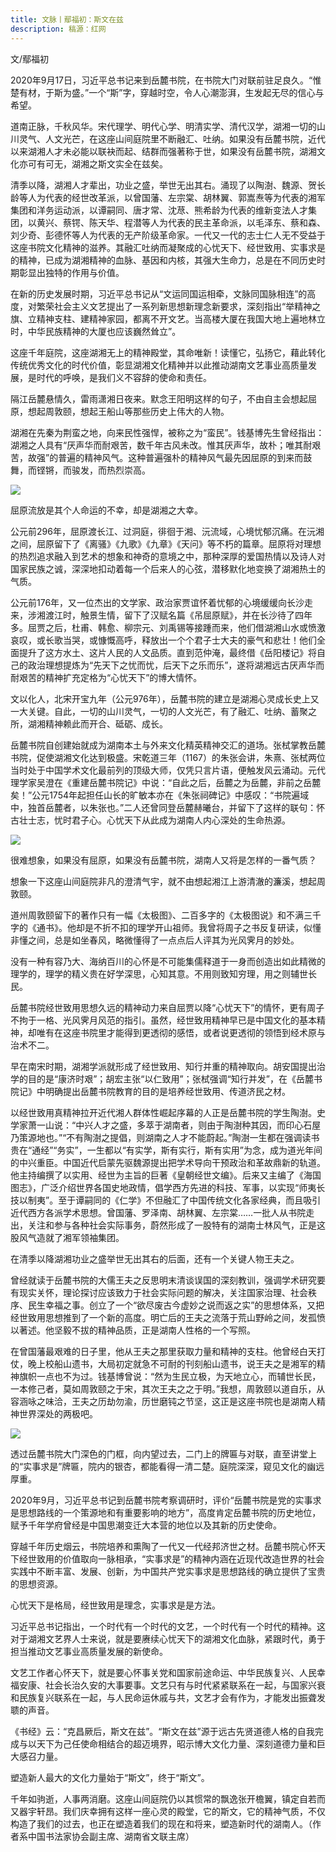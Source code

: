 ```yaml
---
title: 文脉丨鄢福初：斯文在兹
description: 稿源：红网
---
```

文/鄢福初

2020年9月17日，习近平总书记来到岳麓书院，在书院大门对联前驻足良久。“惟楚有材，于斯为盛。”一个“斯”字，穿越时空，令人心潮澎湃，生发起无尽的信心与希望。

道南正脉，千秋风华。宋代理学、明代心学、明清实学、清代汉学，湖湘一切的山川灵气、人文光芒，在这座山间庭院里不断融汇、吐纳。如果没有岳麓书院，近代以来湖湘人才未必能以联袂而起、结群而强著称于世，如果没有岳麓书院，湖湘文化亦可有可无，湖湘之斯文实全在兹矣。

清季以降，湖湘人才辈出，功业之盛，举世无出其右。涌现了以陶澍、魏源、贺长龄等人为代表的经世改革派，以曾国藩、左宗棠、胡林翼、郭嵩焘等为代表的湘军集团和洋务运动派，以谭嗣同、唐才常、沈荩、熊希龄为代表的维新变法人才集团，以黄兴、蔡锷、陈天华、程潜等人为代表的民主革命派，以毛泽东、蔡和森、刘少奇、彭德怀等人为代表的无产阶级革命家。一代又一代的志士仁人无不受益于这座书院文化精神的滋养。其融汇吐纳而凝聚成的心忧天下、经世致用、实事求是的精神，已成为湖湘精神的血脉、基因和内核，其强大生命力，总是在不同历史时期彰显出独特的作用与价值。

在新的历史发展时期，习近平总书记从“文运同国运相牵，文脉同国脉相连”的高度，对繁荣社会主义文艺提出了一系列新思想新理念新要求，深刻指出“举精神之旗、立精神支柱、建精神家园，都离不开文艺。当高楼大厦在我国大地上遍地林立时，中华民族精神的大厦也应该巍然耸立”。

这座千年庭院，这座湖湘无上的精神殿堂，其命唯新！读懂它，弘扬它，藉此转化传统优秀文化的时代价值，彰显湖湘文化精神并以此推动湖南文艺事业高质量发展，是时代的呼唤，是我们义不容辞的使命和责任。

隔江岳麓悬情久，雷雨潇湘日夜来。默念王阳明这样的句子，不由自主会想起屈原，想起周敦颐，想起王船山等那些历史上伟大的人物。

湖湘在先秦为荆蛮之地，向来民性强悍，被称之为“蛮民”。钱基博先生曾经指出：湖湘之人具有“厌声华而耐艰苦，数千年古风未改。惟其厌声华，故朴；唯其耐艰苦，故强”的普遍的精神风气。这种普遍强朴的精神风气最先因屈原的到来而鼓舞，而铿锵，而骏发，而热烈崇高。

![](https://pics5.baidu.com/feed/4d086e061d950a7bf85115890ef9d7d1f3d3c9cc.jpeg?token=ec39e1d0b7903e218c66f980c9a3d1b7)

屈原流放是其个人命运的不幸，却是湖湘之大幸。

公元前296年，屈原渡长江、过洞庭，徘徊于湘、沅流域，心境忧郁沉痛。在沅湘之间，屈原留下了《离骚》《九歌》《九章》《天问》等不朽的篇章。屈原将对理想的热烈追求融入到艺术的想象和神奇的意境之中，那种深厚的爱国热情以及诗人对国家民族之诚，深深地扣动着每一个后来人的心弦，潜移默化地变换了湖湘热土的气质。

公元前176年，又一位杰出的文学家、政治家贾谊怀着忧郁的心境缓缓向长沙走来，涉湘渡江时，触景生情，留下了汉赋名篇《吊屈原赋》，并在长沙待了四年多。屈贾之后，杜甫、韩愈、柳宗元、刘禹锡等接踵而来，他们借湖湘山水或愤激哀叹，或长歌当哭，或慷慨高呼，释放出一个个君子士大夫的豪气和悲壮！他们全面提升了这方水土、这片人民的人文品质。直到范仲淹，最终借《岳阳楼记》将自己的政治理想提炼为“先天下之忧而忧，后天下之乐而乐”，遂将湖湘远古厌声华而耐艰苦的精神扩充定格为“心忧天下”的博大情怀。

文以化人，北宋开宝九年（公元976年），岳麓书院的建立是湖湘心灵成长史上又一大关键。自此，一切的山川灵气，一切的人文光芒，有了融汇、吐纳、蓄聚之所，湖湘精神赖此而开合、砥砺、成长。

岳麓书院自创建始就成为湖南本土与外来文化精英精神交汇的道场。张栻掌教岳麓书院，促使湖湘文化达到极盛。宋乾道三年（1167）的朱张会讲，朱熹、张栻两位当时处于中国学术文化最前列的顶级大师，仅凭只言片语，便触发风云涌动。元代理学家吴澄在《重建岳麓书院记》中说：“自此之后，岳麓之为岳麓，非前之岳麓矣！”公元1754年起担任山长的旷敏本亦在《朱张祠碑记》中感叹：“书院遍域中，独首岳麓者，以朱张也。”二人还曾同登岳麓赫曦台，并留下了这样的联句：怀古壮士志，忧时君子心。心忧天下从此成为湖南人内心深处的生命热源。

![](https://pics7.baidu.com/feed/a2cc7cd98d1001e9eb38d03abb26cee454e797b4.jpeg?token=06f08e7154b0cace2308d176569cc5f1)

很难想象，如果没有屈原，如果没有岳麓书院，湖南人又将是怎样的一番气质？

想象一下这座山间庭院非凡的澄清气宇，就不由想起湘江上游清澈的濂溪，想起周敦颐。

道州周敦颐留下的著作只有一幅《太极图》、二百多字的《太极图说》和不满三千字的《通书》。他却是不折不扣的理学开山祖师。我曾将周子之书反复研读，似懂非懂之间，总是如坐春风，略微懂得了一点点后人评其为光风霁月的妙处。

没有一种有容乃大、海纳百川的心怀是不可能集儒释道于一身而创造出如此精微的理学的，理学的精义贵在好学深思，心知其意。不用则致知穷理，用之则辅世长民。

岳麓书院经世致用思想久远的精神动力来自屈贾以降“心忧天下”的情怀，更有周子不拘于一格、光风霁月风范的指引。虽然，经世致用精神早已是中国文化的基本精神，却唯有在这座书院里才能得到更透彻的感悟，或者说更透彻的领悟到经术原与治术不二。

早在南宋时期，湖湘学派就形成了经世致用、知行并重的精神取向。胡安国提出治学的目的是“康济时艰”；胡宏主张“以仁致用”；张栻强调“知行并发”，在《岳麓书院记》中明确提出岳麓书院教育的目的是培养经世致用、传道济民之材。

以经世致用真精神拉开近代湘人群体性崛起序幕的人正是岳麓书院的学生陶澍。史学家萧一山说：“中兴人才之盛，多萃于湖南者，则由于陶澍种其因，而印心石屋乃策源地也。”“不有陶澍之提倡，则湖南之人才不能蔚起。”陶澍一生都在强调读书贵在“通经”“务实”，一生都以“有实学，斯有实行，斯有实用”为念，成为道光年间的中兴重臣。中国近代启蒙先驱魏源提出把学术导向干预政治和革故鼎新的轨道。他主持编撰了以实用、经世为主旨的巨著《皇朝经世文编》。后来又主编了《海国图志》，广泛介绍世界各国史地政情，倡学西方先进的科技、军事，以实现“师夷长技以制夷”。至于谭嗣同的《仁学》不但融汇了中国传统文化各家经典，而且吸引近代西方各派学术思想。曾国藩、罗泽南、胡林翼、左宗棠……一批人从书院走出，关注和参与各种社会实际事务，蔚然形成了一股特有的湖南士林风气，正是这股风气造就了湘军领袖集团。

在清季以降湖湘功业之盛举世无出其右的后面，还有一个关键人物王夫之。

曾经就读于岳麓书院的大儒王夫之反思明末清谈误国的深刻教训，强调学术研究要有现实关怀，理论探讨应该致力于社会实际问题的解决，关注国家治理、社会秩序、民生幸福之事。创立了一个“欲尽废古今虚妙之说而返之实”的思想体系，又把经世致用思想推到了一个新的高度。明亡后的王夫之流落于荒山野岭之间，发孤愤以著述。他坚毅不拔的精神品质，正是湖南人性格的一个写照。

在曾国藩最艰难的日子里，他从王夫之那里获取力量和精神的支柱。他曾经白天打仗，晚上校船山遗书，大局初定就急不可耐的刊刻船山遗书，说王夫之是湘军的精神旗帜一点也不为过。钱基博曾说：“然为生民立极，为天地立心，而辅世长民，一本修己者，莫如周敦颐之于宋，其次王夫之之于明。”我想，周敦颐以道自乐，从容涵咏之味洽，王夫之历劫勿渝，历世磨钝之节坚，这正是这座书院也是湖南人精神世界深处的两极吧。

![](https://pics0.baidu.com/feed/d439b6003af33a87f1f4b94bc274a5305243b5f2.jpeg?token=152c6f0663c7694e82c44a660621d2ce)

透过岳麓书院大门深色的门框，向内望过去，二门上的牌匾与对联，直至讲堂上的“实事求是”牌匾，院内的银杏，都能看得一清二楚。庭院深深，窥见文化的幽远厚重。

2020年9月，习近平总书记到岳麓书院考察调研时，评价“岳麓书院是党的实事求是思想路线的一个策源地和有重要影响的地方”，高度肯定岳麓书院的历史地位，赋予千年学府曾经是中国思潮变迁大本营的地位以及其新的历史使命。

穿越千年历史烟云，书院培养和熏陶了一代又一代经邦济世之材。岳麓书院心怀天下经世致用的价值取向一脉相承，“实事求是”的精神内涵在近现代改造世界的社会实践中不断丰富、发展、创新，为中国共产党实事求是思想路线的确立提供了宝贵的思想资源。

心忧天下是格局，经世致用是理念，实事求是是方法。

习近平总书记指出，一个时代有一个时代的文艺，一个时代有一个时代的精神。这对于湖湘文艺界人士来说，就是要赓续心忧天下的湖湘文化血脉，紧跟时代，勇于担当推动文艺事业高质量发展的新使命。

文艺工作者心怀天下，就是要心怀事关党和国家前途命运、中华民族复兴、人民幸福安康、社会长治久安的大事要事。文艺只有与时代紧紧联系在一起，与国家兴衰和民族复兴联系在一起，与人民命运休戚与共，文艺才会有作为，才能发出振聋发聩的声音。

《书经》云：“克昌厥后，斯文在兹”。“斯文在兹”源于远古先贤道德人格的自我完成与以天下为己任使命相结合的超迈境界，昭示博大文化力量、深刻道德力量和巨大感召力量。

塑造新人最大的文化力量始于“斯文”，终于“斯文”。

千年如驹逝，人事两消磨。这座山间庭院仍以其惯常的飘逸张开檐翼，镇定自若而又器宇轩昂。我们庆幸拥有这样一座心灵的殿堂，它的斯文，它的精神气质，不仅构造了我们的过去，也正在塑造着我们的现在和将来，塑造新时代的湖南人。（作者系中国书法家协会副主席、湖南省文联主席）
